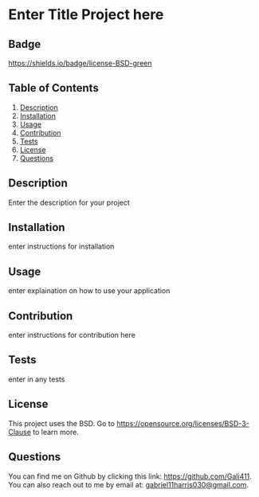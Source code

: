 # Enter Title Project here

  ## Badge

  https://shields.io/badge/license-BSD-green

  ## Table of Contents
  1. [Description](#Description)
  2. [Installation](#Installation)
  3. [Usage](#Usage) 
  4. [Contribution](#Contribution)
  5. [Tests](#Tests)
  6. [License](#License) 
  7. [Questions](#Questions)

  ## Description

  Enter the description for your project 

  ## Installation

  enter instructions for installation

  ## Usage

  enter explaination on how to use your application

  ## Contribution 

  enter instructions for contribution here

  ## Tests

  enter in any tests 

  ## License
  This project uses the BSD.
  Go to https://opensource.org/licenses/BSD-3-Clause to learn more.

  ## Questions 

  You can find me on Github by clicking this link: https://github.com/Gali411.
  You can also reach out to me by email at: gabriel11harris030@gmail.com.

  